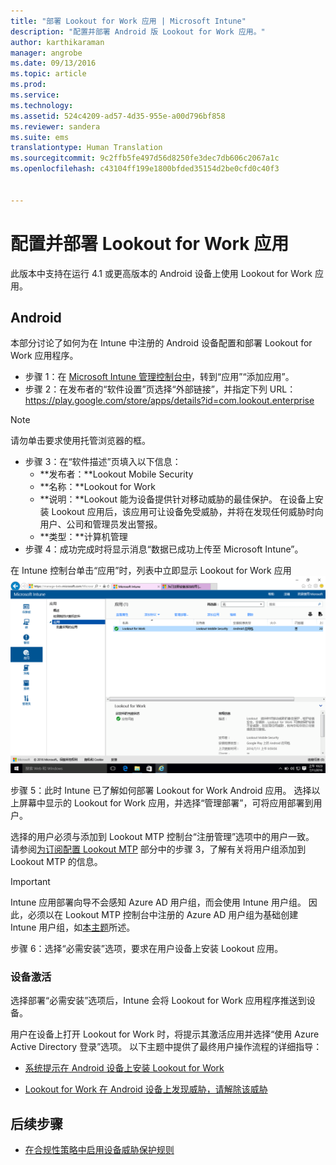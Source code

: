 ```yaml
---
title: "部署 Lookout for Work 应用 | Microsoft Intune"
description: "配置并部署 Android 版 Lookout for Work 应用。"
author: karthikaraman
manager: angrobe
ms.date: 09/13/2016
ms.topic: article
ms.prod: 
ms.service: 
ms.technology: 
ms.assetid: 524c4209-ad57-4d35-955e-a00d796bf858
ms.reviewer: sandera
ms.suite: ems
translationtype: Human Translation
ms.sourcegitcommit: 9c2ffb5fe497d56d8250fe3dec7db606c2067a1c
ms.openlocfilehash: c43104ff199e1800bfded35154d2be0cfd0c40f3


---
```


# 配置并部署 Lookout for Work 应用
此版本中支持在运行 4.1 或更高版本的 Android 设备上使用 Lookout for Work 应用。
## Android
本部分讨论了如何为在 Intune 中注册的 Android 设备配置和部署 Lookout for Work 应用程序。  
* 步骤 1：在 [Microsoft Intune 管理控制台中](https://manage.microsoft.com)，转到“应用”“添加应用”。   
* 步骤 2：在发布者的“软件设置”页选择“外部链接”，并指定下列 URL：https://play.google.com/store/apps/details?id=com.lookout.enterprise
>[!NOTE]
>请勿单击要求使用托管浏览器的框。

* 步骤 3：在“软件描述”页填入以下信息：
  * **发布者：**Lookout Mobile Security
  * **名称：**Lookout for Work
  * **说明：**Lookout 能为设备提供针对移动威胁的最佳保护。 在设备上安装 Lookout 应用后，该应用可让设备免受威胁，并将在发现任何威胁时向用户、公司和管理员发出警报。
  * **类型：**计算机管理
* 步骤 4：成功完成时将显示消息“数据已成功上传至 Microsoft Intune”。

在 Intune 控制台单击“应用”时，列表中立即显示 Lookout for Work 应用 ![Intune 管理员控制台应用页面的屏幕截图，其中显示了列出的 Lookout for Work 应用](../media/mtp/lookout-app-listed-intune-console.png)

步骤 5：此时 Intune 已了解如何部署 Lookout for Work Android 应用。   选择以上屏幕中显示的 Lookout for Work 应用，并选择“管理部署”，可将应用部署到用户。

选择的用户必须与添加到 Lookout MTP 控制台“注册管理”选项中的用户一致。  请参阅[为订阅配置 Lookout MTP](set-up-your-subscription-with-lookout-mtp#configure-your-subscription-with-lookout-mtp) 部分中的步骤 3，了解有关将用户组添加到 Lookout MTP 的信息。
>[!IMPORTANT]
> Intune 应用部署向导不会感知 Azure AD 用户组，而会使用 Intune 用户组。 因此，必须以在 Lookout MTP 控制台中注册的 Azure AD 用户组为基础创建 Intune 用户组，如[本主题](plan-your-user-and-device-groups.md)所述。

步骤 6：选择“必需安装”选项，要求在用户设备上安装 Lookout 应用。

### 设备激活
选择部署“必需安装”选项后，Intune 会将 Lookout for Work 应用程序推送到设备。   

用户在设备上打开 Lookout for Work 时，将提示其激活应用并选择“使用 Azure Active Directory 登录”选项。 以下主题中提供了最终用户操作流程的详细指导：

* [系统提示在 Android 设备上安装 Lookout for Work](http://docs.microsoft.com/intune/enduser/you-are-prompted-to-install-lookout-for-work-android)

* [Lookout for Work 在 Android 设备上发现威胁，请解除该威胁](http://docs.microsoft.com/intune/enduser/you-need-to-resolve-a-threat-found-by-lookout-for-work-android)

## 后续步骤
* [在合规性策略中启用设备威胁保护规则](enable-device-threat-protection-rule-in-compliance-policy.md)



<!--HONumber=Sep16_HO2-->


